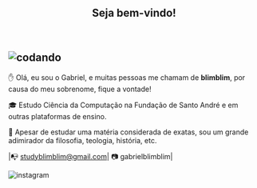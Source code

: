 <center><h2> Seja bem-vindo!</h2> </center> <br>


![codando](https://i.pinimg.com/originals/90/70/32/9070324cdfc07c68d60eed0c39e77573.gif)
-----


✋ Olá, eu sou o Gabriel, e muitas pessoas me chamam de **blimblim**, por causa do meu sobrenome, fique a vontade!

🎓 Estudo Ciência da Computação na Fundação de Santo André e em outras plataformas de ensino.

💭 Apesar de estudar uma matéria considerada de exatas, sou um grande adimirador da filosofia, teologia, história, etc.

|📭 studyblimblim@gmail.com| 📷 gabrielblimblim| 

![instagram](https://png.pngtree.com/element_our/png/20181011/instagram-social-media-icon-design-template-vector-png_126996.png) 

<br>






